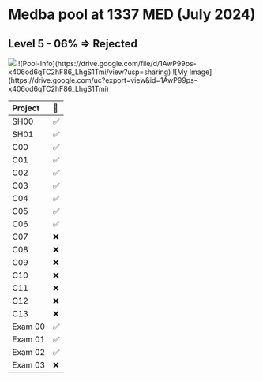 # Medba pool at 1337 MED (July 2024)

## Level 5 - 06% ⇒ Rejected
<img src="https://drive.google.com/uc?export=view&id=1AwP99ps-x406od6qTC2hF86_LhgS1Tmi">
![Pool-Info](https://drive.google.com/file/d/1AwP99ps-x406od6qTC2hF86_LhgS1Tmi/view?usp=sharing)
![My Image](https://drive.google.com/uc?export=view&id=1AwP99ps-x406od6qTC2hF86_LhgS1Tmi)

| Project | 💯 |
|:-----|:-----|
| SH00 | ✅ |
| SH01 | ✅ |
| C00 | ✅ |
| C01 | ✅ |
| C02 | ✅ |
| C03 | ✅ |
| C04 | ✅ |
| C05 | ✅ |
| C06 | ✅ |
| C07 | ❌ |
| C08 | ❌ |
| C09 | ❌ |
| C10 | ❌ |
| C11 | ❌ |
| C12 | ❌ |
| C13 | ❌ |
| Exam 00 | ✅ |
| Exam 01 | ✅ |
| Exam 02 | ✅ |
| Exam 03 | ❌ |
